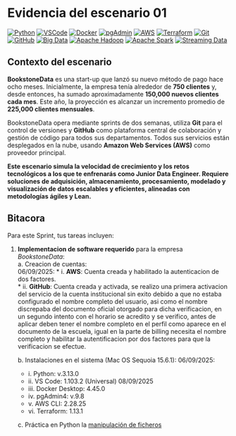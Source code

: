 
# **Evidencia del escenario 01** 
[![Python](https://img.shields.io/badge/Python-3.8%2B-blue?logo=python)](https://www.python.org/)
[![VSCode](https://img.shields.io/badge/VS%20Code-Editor-007ACC?logo=visual-studio-code)](https://code.visualstudio.com/)
[![Docker](https://img.shields.io/badge/Docker-Container-2496ED?logo=docker)](https://www.docker.com/)
[![pgAdmin](https://img.shields.io/badge/pgAdmin-4-336791?logo=postgresql)](https://www.pgadmin.org/)
[![AWS](https://img.shields.io/badge/AWS-Cloud-FCC624?logo=amazon-aws&logoColor=black)](https://aws.amazon.com/)
[![Terraform](https://img.shields.io/badge/Terraform-Infrastructure-844FBA?logo=terraform)](https://www.terraform.io/)
[![Git](https://img.shields.io/badge/Git-Version%20Control-F05032?logo=git)](https://git-scm.com/)
[![GitHub](https://img.shields.io/badge/GitHub-Repository-181717?logo=github)](https://github.com/)
[![Big Data](https://img.shields.io/badge/Big%20Data-blue?logo=databricks&logoColor=white)](https://es.wikipedia.org/wiki/Big_data)
[![Apache Hadoop](https://img.shields.io/badge/Hadoop-yellow?logo=apache-hadoop)](https://hadoop.apache.org/)
[![Apache Spark](https://img.shields.io/badge/Spark-orange?logo=apache-spark)](https://spark.apache.org/)
[![Streaming Data](https://img.shields.io/badge/Streaming-%23DD006C?logo=streamlit&logoColor=white)](https://es.wikipedia.org/wiki/Transmisi%C3%B3n_de_datos)
## Contexto del escenario
**BookstoneData** es una start-up que lanzó su nuevo método de pago hace ocho meses. Inicialmente, la empresa tenía alrededor de **750 clientes** y, desde entonces, ha sumado aproximadamente **150,000 nuevos clientes cada mes**. Este año, la proyección es alcanzar un incremento promedio de **225,000 clientes mensuales**.

BookstoneData opera mediante sprints de dos semanas, utiliza **Git** para el control de versiones y **GitHub** como plataforma central de colaboración y gestión de código para todos sus departamentos. Todos sus servicios están desplegados en la nube, usando **Amazon Web Services (AWS)** como proveedor principal.

**Este escenario simula la velocidad de crecimiento y los retos tecnológicos a los que te enfrenarás como **Junior Data Engineer**. Requiere soluciones de adquisición, almacenamiento, procesamiento, modelado y visualización de datos escalables y eficientes, alineadas con metodologías ágiles y Lean.**

## Bitacora
Para este Sprint, tus tareas incluyen:

1. **Implementacion de software requerido** para la empresa *BookstoneData*:  
    a. Creacion de cuentas:  
    06/09/2025:
    	* i. **AWS**: Cuenta creada y habilitado la autenticacion de dos factores.  
    	* ii. **GitHub**: Cuenta creada y activada, se realizo una primera activacion del servicio de la cuenta institucional sin exito debido a que no estaba configurado el nombre completo del usuario, asi como el nombre discrepaba del documento oficial otorgado para dicha verificacion, en un segundo intento con el horario se acredito y se verifico, antes de aplicar deben tener el nombre completo en el perfil como aparece en el documento de la escuela, igual en la parte de billing necesita el nombre completo y habilitar la autentificacion por dos factores para que la verificacion se efectue.

    b. Instalaciones en el sistema (Mac OS Sequoia 15.6.1):
    06/09/2025:  
    * i. Python: v.3.13.0  
    * ii. VS Code: 1.103.2 (Universal) 
    08/09/2025
    * iii. Docker Desktop: 4.45.0
    * iv. pgAdmin4: v.9.8   
    * v. AWS CLI: 2.28.25  
    * vi. Terraform: 1.13.1

    c. Práctica en Python la [manipulación de ficheros](/Unidad_1/work/DiegoGomez/manipulación_ficheros.py) 